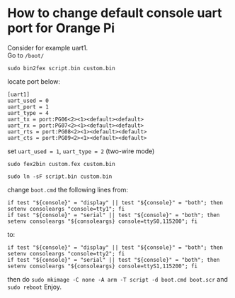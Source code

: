 # How to change default console uart port for Orange Pi

Consider for example uart1.  
Go to `/boot/`
  
`sudo bin2fex script.bin custom.bin`
  
locate port below: 
 
    [uart1]
    uart_used = 0
    uart_port = 1
    uart_type = 4
    uart_tx = port:PG06<2><1><default><default>
    uart_rx = port:PG07<2><1><default><default>
    uart_rts = port:PG08<2><1><default><default>
    uart_cts = port:PG09<2><1><default><default>

set `uart_used = 1`, `uart_type = 2` (two-wire mode)

`sudo fex2bin custom.fex custom.bin`

`sudo ln -sF script.bin custom.bin`

change `boot.cmd` the following lines from:

    if test "${console}" = "display" || test "${console}" = "both"; then setenv consoleargs "console=tty1"; fi
    if test "${console}" = "serial" || test "${console}" = "both"; then setenv consoleargs "${consoleargs} console=ttyS0,115200"; fi
    
to:

    if test "${console}" = "display" || test "${console}" = "both"; then setenv consoleargs "console=tty2"; fi
    if test "${console}" = "serial" || test "${console}" = "both"; then setenv consoleargs "${consoleargs} console=ttyS1,115200"; fi

then do `sudo mkimage -C none -A arm -T script -d boot.cmd boot.scr` and `sudo reboot`
Enjoy.

